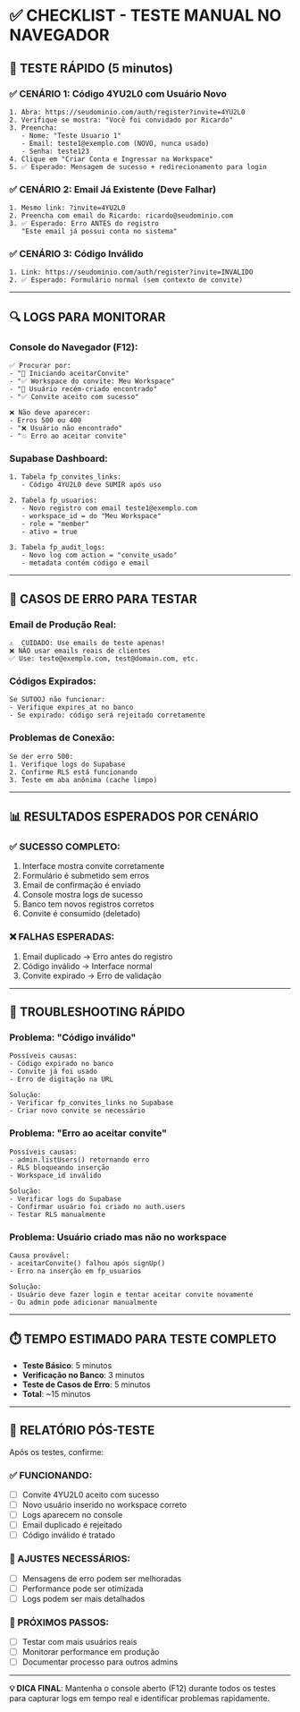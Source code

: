 # ✅ CHECKLIST - TESTE MANUAL NO NAVEGADOR

## 🎯 TESTE RÁPIDO (5 minutos)

### ✅ CENÁRIO 1: Código 4YU2L0 com Usuário Novo
```
1. Abra: https://seudominio.com/auth/register?invite=4YU2L0
2. Verifique se mostra: "Você foi convidado por Ricardo"
3. Preencha:
   - Nome: "Teste Usuario 1"
   - Email: teste1@exemplo.com (NOVO, nunca usado)
   - Senha: teste123
4. Clique em "Criar Conta e Ingressar na Workspace"
5. ✅ Esperado: Mensagem de sucesso + redirecionamento para login
```

### ✅ CENÁRIO 2: Email Já Existente (Deve Falhar)
```
1. Mesmo link: ?invite=4YU2L0
2. Preencha com email do Ricardo: ricardo@seudominio.com
3. ✅ Esperado: Erro ANTES do registro
   "Este email já possui conta no sistema"
```

### ✅ CENÁRIO 3: Código Inválido
```
1. Link: https://seudominio.com/auth/register?invite=INVALIDO
2. ✅ Esperado: Formulário normal (sem contexto de convite)
```

---

## 🔍 LOGS PARA MONITORAR

### Console do Navegador (F12):
```
✅ Procurar por:
- "🔄 Iniciando aceitarConvite"
- "✅ Workspace do convite: Meu Workspace" 
- "👤 Usuário recém-criado encontrado"
- "✅ Convite aceito com sucesso"

❌ Não deve aparecer:
- Erros 500 ou 400
- "❌ Usuário não encontrado"
- "💥 Erro ao aceitar convite"
```

### Supabase Dashboard:
```
1. Tabela fp_convites_links:
   - Código 4YU2L0 deve SUMIR após uso
   
2. Tabela fp_usuarios:
   - Novo registro com email teste1@exemplo.com
   - workspace_id = do "Meu Workspace"
   - role = "member"
   - ativo = true

3. Tabela fp_audit_logs:
   - Novo log com action = "convite_usado"
   - metadata contém código e email
```

---

## 🚨 CASOS DE ERRO PARA TESTAR

### Email de Produção Real:
```
⚠️  CUIDADO: Use emails de teste apenas!
❌ NÃO usar emails reais de clientes
✅ Use: teste@exemplo.com, test@domain.com, etc.
```

### Códigos Expirados:
```
Se SUTOOJ não funcionar:
- Verifique expires_at no banco
- Se expirado: código será rejeitado corretamente
```

### Problemas de Conexão:
```
Se der erro 500:
1. Verifique logs do Supabase
2. Confirme RLS está funcionando
3. Teste em aba anônima (cache limpo)
```

---

## 📊 RESULTADOS ESPERADOS POR CENÁRIO

### ✅ SUCESSO COMPLETO:
1. Interface mostra convite corretamente
2. Formulário é submetido sem erros
3. Email de confirmação é enviado
4. Console mostra logs de sucesso
5. Banco tem novos registros corretos
6. Convite é consumido (deletado)

### ❌ FALHAS ESPERADAS:
1. Email duplicado → Erro antes do registro
2. Código inválido → Interface normal
3. Convite expirado → Erro de validação

---

## 🔧 TROUBLESHOOTING RÁPIDO

### Problema: "Código inválido"
```
Possíveis causas:
- Código expirado no banco
- Convite já foi usado
- Erro de digitação na URL

Solução:
- Verificar fp_convites_links no Supabase
- Criar novo convite se necessário
```

### Problema: "Erro ao aceitar convite"
```
Possíveis causas:
- admin.listUsers() retornando erro
- RLS bloqueando inserção
- Workspace_id inválido

Solução:
- Verificar logs do Supabase
- Confirmar usuário foi criado no auth.users
- Testar RLS manualmente
```

### Problema: Usuário criado mas não no workspace
```
Causa provável:
- aceitarConvite() falhou após signUp()
- Erro na inserção em fp_usuarios

Solução:
- Usuário deve fazer login e tentar aceitar convite novamente
- Ou admin pode adicionar manualmente
```

---

## ⏱️ TEMPO ESTIMADO PARA TESTE COMPLETO

- **Teste Básico**: 5 minutos
- **Verificação no Banco**: 3 minutos  
- **Teste de Casos de Erro**: 5 minutos
- **Total**: ~15 minutos

---

## 📝 RELATÓRIO PÓS-TESTE

Após os testes, confirme:

### ✅ FUNCIONANDO:
- [ ] Convite 4YU2L0 aceito com sucesso
- [ ] Novo usuário inserido no workspace correto
- [ ] Logs aparecem no console
- [ ] Email duplicado é rejeitado
- [ ] Código inválido é tratado

### 🔧 AJUSTES NECESSÁRIOS:
- [ ] Mensagens de erro podem ser melhoradas
- [ ] Performance pode ser otimizada  
- [ ] Logs podem ser mais detalhados

### 🎯 PRÓXIMOS PASSOS:
- [ ] Testar com mais usuários reais
- [ ] Monitorar performance em produção
- [ ] Documentar processo para outros admins

---

**💡 DICA FINAL**: Mantenha o console aberto (F12) durante todos os testes para capturar logs em tempo real e identificar problemas rapidamente.